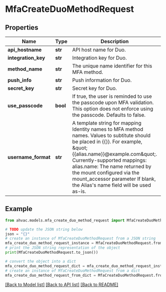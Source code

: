 # MfaCreateDuoMethodRequest


## Properties

Name | Type | Description | Notes
------------ | ------------- | ------------- | -------------
**api_hostname** | **str** | API host name for Duo. | [optional] 
**integration_key** | **str** | Integration key for Duo. | [optional] 
**method_name** | **str** | The unique name identifier for this MFA method. | [optional] 
**push_info** | **str** | Push information for Duo. | [optional] 
**secret_key** | **str** | Secret key for Duo. | [optional] 
**use_passcode** | **bool** | If true, the user is reminded to use the passcode upon MFA validation. This option does not enforce using the passcode. Defaults to false. | [optional] 
**username_format** | **str** | A template string for mapping Identity names to MFA method names. Values to subtitute should be placed in {{}}. For example, \&quot;{{alias.name}}@example.com\&quot;. Currently-supported mappings: alias.name: The name returned by the mount configured via the mount_accessor parameter If blank, the Alias&#39;s name field will be used as-is. | [optional] 

## Example

```python
from ahvac.models.mfa_create_duo_method_request import MfaCreateDuoMethodRequest

# TODO update the JSON string below
json = "{}"
# create an instance of MfaCreateDuoMethodRequest from a JSON string
mfa_create_duo_method_request_instance = MfaCreateDuoMethodRequest.from_json(json)
# print the JSON string representation of the object
print(MfaCreateDuoMethodRequest.to_json())

# convert the object into a dict
mfa_create_duo_method_request_dict = mfa_create_duo_method_request_instance.to_dict()
# create an instance of MfaCreateDuoMethodRequest from a dict
mfa_create_duo_method_request_from_dict = MfaCreateDuoMethodRequest.from_dict(mfa_create_duo_method_request_dict)
```
[[Back to Model list]](../README.md#documentation-for-models) [[Back to API list]](../README.md#documentation-for-api-endpoints) [[Back to README]](../README.md)


